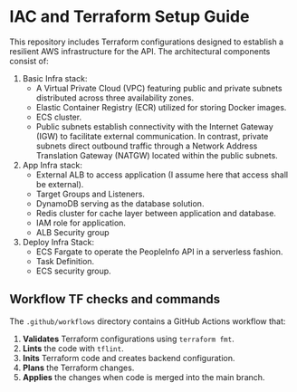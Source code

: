 # IAC and Terraform Setup Guide

This repository includes Terraform configurations designed to establish a resilient AWS infrastructure for the API. The architectural components consist of:

1. Basic Infra stack: 
	- A Virtual Private Cloud (VPC) featuring public and private subnets distributed across three availability zones.
	- Elastic Container Registry (ECR) utilized for storing Docker images.
	- ECS cluster.
	- Public subnets establish connectivity with the Internet Gateway (IGW) to facilitate external communication. In contrast, private subnets direct outbound traffic through a Network Address Translation Gateway (NATGW) located within the public subnets.
2. App Infra stack:
	- External ALB to access application (I assume here that access shall be external).
	- Target Groups and Listeners.
	- DynamoDB serving as the database solution.
	- Redis cluster for cache layer between application and database.
	- IAM role for application.
	- ALB Security group
3. Deploy Infra Stack:
	- ECS Fargate to operate the PeopleInfo API in a serverless fashion.
	- Task Definition.
	- ECS security group.

## Workflow TF checks and commands

The `.github/workflows` directory contains a GitHub Actions workflow that:

1. **Validates** Terraform configurations using `terraform fmt`.
2. **Lints** the code with `tflint`.
3. **Inits** Terraform code and creates backend configuration.
4. **Plans** the Terraform changes.
5. **Applies** the changes when code is merged into the main branch.